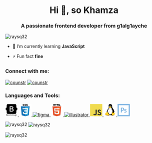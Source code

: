 <h1 align="center">Hi 👋, so Khamza</h1>
<h3 align="center">A passionate frontend developer from g1alg1ayche</h3>

<p align="left"> <img src="https://komarev.com/ghpvc/?username=raysq32&label=Profile%20views&color=0e75b6&style=flat" alt="raysq32" /> </p>

- 🌱 I’m currently learning **JavaScript**

- ⚡ Fun fact **fine**

<h3 align="left">Connect with me:</h3>
<p align="left">
<a href="https://instagram.com/counstr" target="blank"><img align="center" src="https://raw.githubusercontent.com/rahuldkjain/github-profile-readme-generator/master/src/images/icons/Social/instagram.svg" alt="counstr" height="30" width="40" /></a>
<a href="https://www.youtube.com/c/counstr" target="blank"><img align="center" src="https://raw.githubusercontent.com/rahuldkjain/github-profile-readme-generator/master/src/images/icons/Social/youtube.svg" alt="counstr" height="30" width="40" /></a>
</p>

<h3 align="left">Languages and Tools:</h3>
<p align="left"> <a href="https://getbootstrap.com" target="_blank" rel="noreferrer"> <img src="https://raw.githubusercontent.com/devicons/devicon/master/icons/bootstrap/bootstrap-plain-wordmark.svg" alt="bootstrap" width="40" height="40"/> </a> <a href="https://www.w3schools.com/css/" target="_blank" rel="noreferrer"> <img src="https://raw.githubusercontent.com/devicons/devicon/master/icons/css3/css3-original-wordmark.svg" alt="css3" width="40" height="40"/> </a> <a href="https://www.figma.com/" target="_blank" rel="noreferrer"> <img src="https://www.vectorlogo.zone/logos/figma/figma-icon.svg" alt="figma" width="40" height="40"/> </a> <a href="https://www.w3.org/html/" target="_blank" rel="noreferrer"> <img src="https://raw.githubusercontent.com/devicons/devicon/master/icons/html5/html5-original-wordmark.svg" alt="html5" width="40" height="40"/> </a> <a href="https://www.adobe.com/in/products/illustrator.html" target="_blank" rel="noreferrer"> <img src="https://www.vectorlogo.zone/logos/adobe_illustrator/adobe_illustrator-icon.svg" alt="illustrator" width="40" height="40"/> </a> <a href="https://developer.mozilla.org/en-US/docs/Web/JavaScript" target="_blank" rel="noreferrer"> <img src="https://raw.githubusercontent.com/devicons/devicon/master/icons/javascript/javascript-original.svg" alt="javascript" width="40" height="40"/> </a> <a href="https://www.linux.org/" target="_blank" rel="noreferrer"> <img src="https://raw.githubusercontent.com/devicons/devicon/master/icons/linux/linux-original.svg" alt="linux" width="40" height="40"/> </a> <a href="https://www.photoshop.com/en" target="_blank" rel="noreferrer"> <img src="https://raw.githubusercontent.com/devicons/devicon/master/icons/photoshop/photoshop-line.svg" alt="photoshop" width="40" height="40"/> </a> </p>

<p><img align="left" src="https://github-readme-stats.vercel.app/api/top-langs?username=raysq32&show_icons=true&locale=en&layout=compact" alt="raysq32" /></p>

<p>&nbsp;<img align="center" src="https://github-readme-stats.vercel.app/api?username=raysq32&show_icons=true&locale=en" alt="raysq32" /></p>

<p><img align="center" src="https://github-readme-streak-stats.herokuapp.com/?user=raysq32&" alt="raysq32" /></p>

